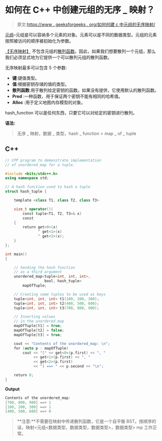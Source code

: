 # 如何在 C++ 中创建元组的无序 _ 映射？

> 原文:[https://www . geeksforgeeks . org/如何创建 c 中元组的无序映射/](https://www.geeksforgeeks.org/how-to-create-an-unordered_map-of-tuples-in-c/)

[<u>元组</u>](https://www.geeksforgeeks.org/tuples-in-c/)–元组是可以容纳多个元素的对象。元素可以是不同的数据类型。元组的元素按照被访问的顺序被初始化为参数。

[<u>【无序映射】</u>](https://www.geeksforgeeks.org/unordered_map-in-cpp-stl/) 不包含元组的[散列函数](https://www.geeksforgeeks.org/hashing-data-structure/)。因此，如果我们想要散列一个元组，那么我们必须显式地为它提供一个可以散列元组的散列函数。

无序映射最多可以包含 5 个参数:

*   **键**:键值类型。
*   **值**:根据密钥存储的值的类型。
*   **散列函数**:用于散列给定密钥的函数。如果没有提供，它使用默认的散列函数。
*   **Pred** :一种函数，用于保证两个密钥不能有相同的哈希值。
*   **Alloc** :用于定义地图内存模型的对象。

hash_function 可以是任何东西，只要它可以对给定的密钥进行散列。

**语法:**

> 无序 _ 映射<tuple data_type="">，数据 _ 类型，hash _ function > map _ of _ tuple</tuple>

## C++

```cpp
// CPP program to demonstrate implementation
// of unordered_map for a tuple.

#include <bits/stdc++.h>
using namespace std;

// A hash function used to hash a tuple
struct hash_tuple {

    template <class T1, class T2, class T3>

    size_t operator()(
        const tuple<T1, T2, T3>& x)
        const
    {
        return get<0>(x)
               ^ get<1>(x)
               ^ get<2>(x);
    }
};

int main()
{

    // Sending the hash function
    // as a third argument
    unordered_map<tuple<int, int, int>,
                  bool, hash_tuple>
        mapOfTuple;

    // Creating some tuples to be used as keys
    tuple<int, int, int> t1(100, 200, 300);
    tuple<int, int, int> t2(400, 500, 600);
    tuple<int, int, int> t3(700, 800, 900);

    // Inserting values
    // in the unordered_map
    mapOfTuple[t1] = true;
    mapOfTuple[t2] = false;
    mapOfTuple[t3] = true;

    cout << "Contents of the unordered_map: \n";
    for (auto p : mapOfTuple)
        cout << "[" << get<0>(p.first) << ", "
             << get<1>(p.first) << ", "
             << get<2>(p.first)
             << "] ==> " << p.second << "\n";

    return 0;
}
```

**Output**

```cpp
Contents of the unordered_map: 
[700, 800, 900] ==> 1
[100, 200, 300] ==> 1
[400, 500, 600] ==> 0

```

> **注意:**不需要在映射中传递散列函数，它是一个自平衡 BST。按顺序的话，映射<元组<数据类型，数据类型，数据类型>，数据类型> mp 工作正常。